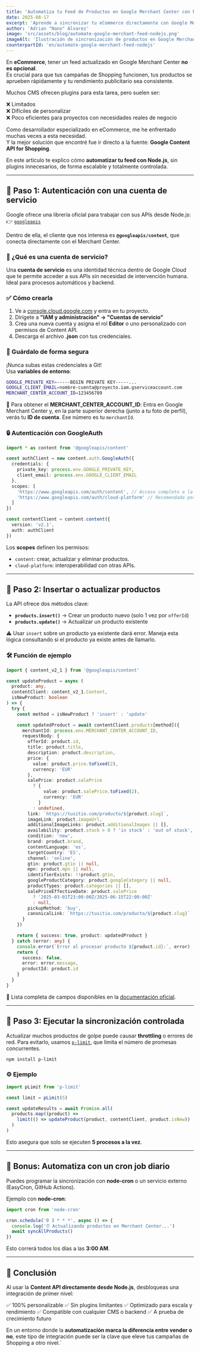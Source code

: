 ```yaml
---
title: 'Automatiza tu Feed de Productos en Google Merchant Center con Node.js'
date: 2025-08-17
excerpt: 'Aprende a sincronizar tu eCommerce directamente con Google Merchant Center usando la Content API, sin plugins y de manera escalable.'
author: 'Adrian "Nano" Alvarez'
image: 'src/assets/blog/automate-google-merchant-feed-nodejs.png'
imageAlt: 'Ilustración de sincronización de productos en Google Merchant Center'
counterpartId: 'en/automate-google-merchant-feed-nodejs'
---
```


En **eCommerce**, tener un feed actualizado en Google Merchant Center **no es opcional**.  
Es crucial para que tus campañas de Shopping funcionen, tus productos se aprueben rápidamente y tu rendimiento publicitario sea consistente.

Muchos CMS ofrecen plugins para esta tarea, pero suelen ser:

❌ Limitados  
❌ Difíciles de personalizar  
❌ Poco eficientes para proyectos con necesidades reales de negocio

Como desarrollador especializado en eCommerce, me he enfrentado muchas veces a esta necesidad.  
Y la mejor solución que encontré fue ir directo a la fuente: **Google Content API for Shopping**.

En este artículo te explico cómo **automatizar tu feed con Node.js**, sin plugins innecesarios, de forma escalable y totalmente controlada.

---

## 🧱 Paso 1: Autenticación con una cuenta de servicio

Google ofrece una librería oficial para trabajar con sus APIs desde Node.js: 👉 [`googleapis`](https://www.npmjs.com/package/googleapis)

Dentro de ella, el cliente que nos interesa es **`@googleapis/content`**, que conecta directamente con el Merchant Center.

### 🔑 ¿Qué es una cuenta de servicio?

Una **cuenta de servicio** es una identidad técnica dentro de Google Cloud que te permite acceder a sus APIs sin necesidad de intervención humana. Ideal para procesos automáticos y backend.

### ✅ Cómo crearla

1. Ve a [console.cloud.google.com](https://console.cloud.google.com) y entra en tu proyecto.
2. Dirígete a **"IAM y administración" → "Cuentas de servicio"**
3. Crea una nueva cuenta y asigna el rol **Editor** o uno personalizado con permisos de Content API.
4. Descarga el archivo **.json** con tus credenciales.

### 🔐 Guárdalo de forma segura

¡Nunca subas estas credenciales a Git!  
Usa **variables de entorno**:

```bash
GOOGLE_PRIVATE_KEY=-----BEGIN PRIVATE KEY-----...
GOOGLE_CLIENT_EMAIL=nombre-cuenta@proyecto.iam.gserviceaccount.com
MERCHANT_CENTER_ACCOUNT_ID=123456789
```

📌 Para obtener el **MERCHANT_CENTER_ACCOUNT_ID**:
Entra en Google Merchant Center y, en la parte superior derecha (junto a tu foto de perfil), verás tu **ID de cuenta**. Ese número es tu `merchantId`.

### 🔒 Autenticación con GoogleAuth

```ts
import * as content from '@googleapis/content'

const authClient = new content.auth.GoogleAuth({
  credentials: {
    private_key: process.env.GOOGLE_PRIVATE_KEY,
    client_email: process.env.GOOGLE_CLIENT_EMAIL
  },
  scopes: [
    'https://www.googleapis.com/auth/content', // Acceso completo a la Content API
    'https://www.googleapis.com/auth/cloud-platform' // Recomendado por Google
  ]
})

const contentClient = content.content({
  version: 'v2.1',
  auth: authClient
})
```

Los **scopes** definen los permisos:

- `content`: crear, actualizar y eliminar productos.
- `cloud-platform`: interoperabilidad con otras APIs.

---

## 🧩 Paso 2: Insertar o actualizar productos

La API ofrece dos métodos clave:

- **`products.insert()`** → Crear un producto nuevo (solo 1 vez por `offerId`)
- **`products.update()`** → Actualizar un producto existente

⚠️ Usar `insert` sobre un producto ya existente dará error. Maneja esta lógica consultando si el producto ya existe antes de llamarlo.

### 🛠️ Función de ejemplo

```ts
import { content_v2_1 } from '@googleapis/content'

const updateProduct = async (
  product: any,
  contentClient: content_v2_1.Content,
  isNewProduct: boolean
) => {
  try {
    const method = isNewProduct ? 'insert' : 'update'

    const updatedProduct = await contentClient.products[method]({
      merchantId: process.env.MERCHANT_CENTER_ACCOUNT_ID,
      requestBody: {
        offerId: product.id,
        title: product.title,
        description: product.description,
        price: {
          value: product.price.toFixed(2),
          currency: 'EUR'
        },
        salePrice: product.salePrice
          ? {
              value: product.salePrice.toFixed(2),
              currency: 'EUR'
            }
          : undefined,
        link: `https://tusitio.com/producto/${product.slug}`,
        imageLink: product.imageUrl,
        additionalImageLinks: product.additionalImages || [],
        availability: product.stock > 0 ? 'in stock' : 'out of stock',
        condition: 'new',
        brand: product.brand,
        contentLanguage: 'es',
        targetCountry: 'ES',
        channel: 'online',
        gtin: product.gtin || null,
        mpn: product.mpn || null,
        identifierExists: !!product.gtin,
        googleProductCategory: product.googleCategory || null,
        productTypes: product.categories || [],
        salePriceEffectiveDate: product.salePrice
          ? '2025-03-01T23:00:00Z/2025-06-15T22:00:00Z'
          : null,
        pickupMethod: 'buy',
        canonicalLink: `https://tusitio.com/producto/${product.slug}`
      }
    })

    return { success: true, product: updatedProduct }
  } catch (error: any) {
    console.error(`Error al procesar producto ${product.id}:`, error)
    return {
      success: false,
      error: error.message,
      productId: product.id
    }
  }
}
```

📘 Lista completa de campos disponibles en la [documentación oficial](https://support.google.com/merchants/answer/7052112).

---

## 🔁 Paso 3: Ejecutar la sincronización controlada

Actualizar muchos productos de golpe puede causar **throttling** o errores de red.
Para evitarlo, usamos [`p-limit`](https://www.npmjs.com/package/p-limit), que limita el número de promesas concurrentes.

```bash
npm install p-limit
```

### ⚙️ Ejemplo

```ts
import pLimit from 'p-limit'

const limit = pLimit(5)

const updateResults = await Promise.all(
  products.map((product) =>
    limit(() => updateProduct(product, contentClient, product.isNew))
  )
)
```

Esto asegura que solo se ejecuten **5 procesos a la vez**.

---

## 🎁 Bonus: Automatiza con un cron job diario

Puedes programar la sincronización con **node-cron** o un servicio externo (EasyCron, GitHub Actions).

Ejemplo con **node-cron**:

```ts
import cron from 'node-cron'

cron.schedule('0 3 * * *', async () => {
  console.log('⏰ Actualizando productos en Merchant Center...')
  await syncAllProducts()
})
```

Esto correrá todos los días a las **3:00 AM**.

---

## 🚀 Conclusión

Al usar la **Content API directamente desde Node.js**, desbloqueas una integración de primer nivel:

✅ 100% personalizable
✅ Sin plugins limitantes
✅ Optimizado para escala y rendimiento
✅ Compatible con cualquier CMS o backend
✅ A prueba de crecimiento futuro

En un entorno donde la **automatización marca la diferencia entre vender o no**, este tipo de integración puede ser la clave que eleve tus campañas de Shopping a otro nivel.`
